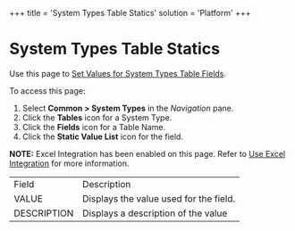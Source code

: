 +++
title = 'System Types Table Statics'
solution = 'Platform'
+++

# System Types Table Statics

<div class="use">

Use this page to [Set Values for System Types Table
Fields](../Use_Cases/Set%20Values%20for%20System%20Types%20Table%20Fields.htm).

</div>

To access this page:

1.  Select **Common \> System Types** in the *Navigation* pane.
2.  Click the **Tables** icon for a System Type.
3.  Click the **Fields** icon for a Table Name.
4.  Click the **Static Value List** icon for the field.

**NOTE:** Excel Integration has been enabled on this page. Refer to [Use
Excel Integration](../../Excel_Int/Use_Excel_Integration.htm) for more
information.

|             |                                        |
| ----------- | -------------------------------------- |
| Field       | Description                            |
| VALUE       | Displays the value used for the field. |
| DESCRIPTION | Displays a description of the value    |
